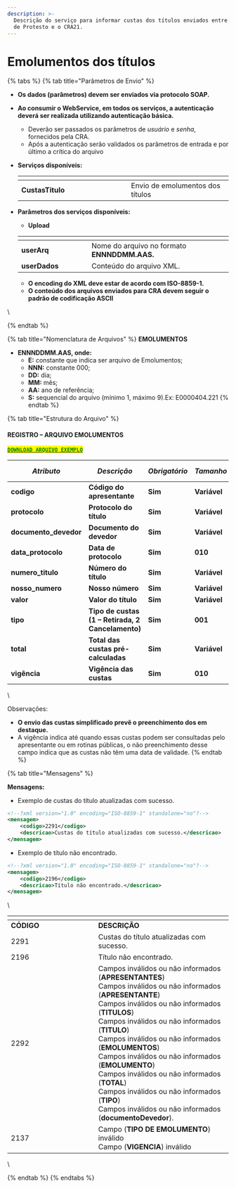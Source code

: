 ```yaml
---
description: >-
  Descrição do serviço para informar custas dos títulos enviados entre Cartórios
  de Protesto e o CRA21.
---
```


# Emolumentos dos títulos

{% tabs %}
{% tab title="Parâmetros de Envio" %}
* **Os dados (parâmetros) devem ser enviados via protocolo SOAP.**
* **Ao consumir o WebService, em todos os serviços, a autenticação deverá ser realizada utilizando autenticação básica.**
  * Deverão ser passados os parâmetros de _usuário_ e _senha_, fornecidos pela CRA.
  * Após a autenticação serão validados os parâmetros de entrada e por último a crítica do arquivo
*   **Serviços disponíveis:**

    <table data-header-hidden><thead><tr><th width="234"></th><th></th></tr></thead><tbody><tr><td><strong>CustasTitulo</strong></td><td>Envio de emolumentos dos títulos</td></tr></tbody></table>
*   **Parâmetros dos serviços disponíveis:**

    * **Upload**

    <table data-header-hidden><thead><tr><th width="144"></th><th></th></tr></thead><tbody><tr><td><strong>userArq</strong></td><td>Nome do arquivo no formato <strong>ENNNDDMM.AAS.</strong></td></tr><tr><td><strong>userDados</strong></td><td>Conteúdo do arquivo XML.</td></tr></tbody></table>

    * **O encoding do XML deve estar de acordo com ISO-8859-1.**
    * **O conteúdo dos arquivos enviados para CRA devem seguir o padrão de codificação ASCII**

\

{% endtab %}

{% tab title="Nomenclatura de Arquivos" %}
**EMOLUMENTOS**&#x20;

* **ENNNDDMM.AAS, onde:**
  * **E:** constante que indica ser arquivo de Emolumentos;
  * **NNN:** constante 000;
  * **DD:** dia;
  * **MM:** mês;
  * **AA:** ano de referência;
  * **S:** sequencial do arquivo (mínimo 1, máximo 9).Ex: E0000404.221
{% endtab %}

{% tab title="Estrutura do Arquivo" %}
#### REGISTRO – ARQUIVO EMOLUMENTOS



[<mark style="color:green;">**`DOWNLOAD ARQUIVO EXEMPLO`**</mark>](https://github.com/p21sistemas/manual-cra-21/blob/main/EXEMPLO\_CUSTAS\_TITULO.zip?raw=true)

| _**Atributo**_         | _**Descrição**_                                   | _**Obrigatório**_ | _**Tamanho**_ | _**Tipo**_            | _**Casas Decimais**_ |
| ---------------------- | ------------------------------------------------- | ----------------- | ------------- | --------------------- | -------------------- |
| **codigo**             | **Código do apresentante**                        | **Sim**           | **Variável**  | **Alfanumérico**      | **Nenhuma**          |
| **protocolo**          | **Protocolo do título**                           | **Sim**           | **Variável**  | **Alfanumérico**      | **Nenhuma**          |
| **documento\_devedor** | **Documento do devedor**                          | **Sim**           | **Variável**  | **Numérico**          | **Nenhuma**          |
| **data\_protocolo**    | **Data de protocolo**                             | **Sim**           | **010**       | **Data (01/01/2024)** | **Nenhuma**          |
| **numero\_titulo**     | **Número do título**                              | **Sim**           | **Variável**  | **Numérico**          | **Nenhuma**          |
| **nosso\_numero**      | **Nosso número**                                  | **Sim**           | **Variável**  | **Numérico**          | **Nenhuma**          |
| **valor**              | **Valor do título**                               | **Sim**           | **Variável**  | **Decimal**           | **2**                |
| **tipo**               | **Tipo de custas (1 – Retirada, 2 Cancelamento)** | **Sim**           | **001**       | **Inteiro**           | **Nenhuma**          |
| **total**              | **Total das custas pré-calculadas**               | **Sim**           | **Variável**  | **Decimal**           | **2**                |
| **vigência**           | **Vigência das custas**                           | **Sim**           | **010**       | **Data (01/01/2024)** | **Nenhuma**          |

\


Observações:

* **O envio das custas simplificado prevê o preenchimento dos em destaque.**
* A vigência indica até quando essas custas podem ser consultadas pelo apresentante ou em rotinas públicas, o não preenchimento desse campo indica que as custas não têm uma data de validade.
{% endtab %}

{% tab title="Mensagens" %}


**Mensagens:**

* Exemplo de custas do título atualizadas com sucesso.

```xml
<!--?xml version="1.0" encoding="ISO-8859-1" standalone="no"?-->
<mensagem>
    <codigo>2291</codigo>
    <descricao>Custas do título atualizadas com sucesso.</descricao>
</mensagem>
```



* Exemplo de  título não encontrado.

```xml
<!--?xml version="1.0" encoding="ISO-8859-1" standalone="no"?-->
<mensagem>
    <codigo>2196</codigo>
    <descricao>Título não encontrado.</descricao>
</mensagem>
```

\


<table data-header-hidden><thead><tr><th width="183"></th><th></th></tr></thead><tbody><tr><td><strong>CÓDIGO</strong></td><td><strong>DESCRIÇÃO</strong></td></tr><tr><td>2291</td><td>Custas do título atualizadas com sucesso.</td></tr><tr><td>2196</td><td>Título não encontrado.</td></tr><tr><td>2292</td><td>Campos inválidos ou não informados (<strong>APRESENTANTES</strong>)<br>Campos inválidos ou não informados (<strong>APRESENTANTE</strong>)<br>Campos inválidos ou não informados (<strong>TITULOS</strong>)<br>Campos inválidos ou não informados (<strong>TITULO</strong>)<br>Campos inválidos ou não informados (<strong>EMOLUMENTOS</strong>)<br>Campos inválidos ou não informados (<strong>EMOLUMENTO</strong>)<br>Campos inválidos ou não informados (<strong>TOTAL</strong>)<br>Campos inválidos ou não informados (<strong>TIPO</strong>)<br>Campos inválidos ou não informados (<strong>documentoDevedor</strong>).</td></tr><tr><td>2137</td><td>Campo (<strong>TIPO DE EMOLUMENTO</strong>) inválido<br>Campo (<strong>VIGENCIA</strong>) inválido</td></tr></tbody></table>

\

{% endtab %}
{% endtabs %}





&#x20;
